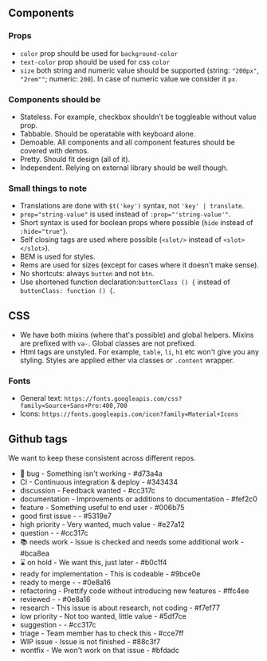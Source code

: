 ## Components
### Props
* `color` prop should be used for `background-color`
* `text-color` prop should be used for css `color`
* `size` both string and numeric value should be supported (string: `"200px"`, `"2rem""`; numeric: `200`). In case of numeric value we consider it `px`.

### Components should be

* Stateless. For example, checkbox shouldn't be toggleable without value prop.
* Tabbable. Should be operatable with keyboard alone.
* Demoable. All components and all component features should be covered with demos.
* Pretty. Should fit design (all of it).
* Independent. Relying on external library should be well though.
    
### Small things to note

* Translations are done with `$t('key')` syntax, not `'key' | translate`.
* `prop="string-value"` is used instead of `:prop="'string-value'"`.
* Short syntax is used for boolean props where possible (`hide` instead of `:hide="true"`).
* Self closing tags are used where possible (`<slot/>` instead of `<slot></slot>`).
* BEM is used for styles.
* Rems are used for sizes (except for cases where it doesn't make sense).
* No shortcuts: always `button` and not `btn`.
* Use shortened function declaration:`buttonClass () {` instead of `buttonClass: function () {`.

## CSS
* We have both mixins (where that's possible) and global helpers. Mixins are prefixed with `va-`. Global classes are not prefixed.
* Html tags are unstyled. For example, `table`, `li`, `h1` etc won't give you any styling. Styles are applied either via classes or `.content` wrapper.

### Fonts

* General text: `https://fonts.googleapis.com/css?family=Source+Sans+Pro:400,700`
* Icons: `https://fonts.googleapis.com/icon?family=Material+Icons`

## Github tags
We want to keep these consistent across different repos.

* 🐛 bug - Something isn't working - #d73a4a
* CI - Continuous integration & deploy - #343434
* discussion - Feedback wanted - #cc317c
* documentation - Improvements or additions to documentation - #fef2c0
* feature - Something useful to end user - #006b75
* good first issue -  - #5319e7
* high priority - Very wanted, much value - #e27a12
* question -  - #cc317c
* 📚 needs work - Issue is checked and needs some additional work - #bca8ea
* ⌛ on hold - We want this, just later - #b0c1f4
* ready for implementation - This is codeable - #9bce0e
* ready to merge -  - #0e8a16
* refactoring - Prettify code without introducing new features - #ffc4ee
* reviewed -  - #0e8a16
* research - This issue is about research, not coding - #f7ef77
* low priority - Not too wanted, little value - #5df7ce
* suggestion -  - #cc317c
* triage - Team member has to check this - #cce7ff
* WIP issue - Issue is not finished - #88c3f7
* wontfix - We won't work on that issue - #bfdadc
